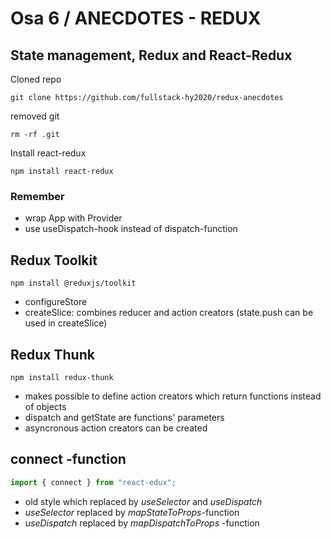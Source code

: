 # Osa 6 / ANECDOTES - REDUX

## State management, Redux and React-Redux

Cloned repo

```shell
git clone https://github.com/fullstack-hy2020/redux-anecdotes
```

removed git

```shell
rm -rf .git
```

Install react-redux

```shell
npm install react-redux
```

### Remember

- wrap App with Provider
- use useDispatch-hook instead of dispatch-function

## Redux Toolkit

```shell
npm install @reduxjs/toolkit
```

- configureStore
- createSlice: combines reducer and action creators (state.push can be used in createSlice)

## Redux Thunk

```shell
npm install redux-thunk
```

- makes possible to define action creators which return functions instead of objects
- dispatch and getState are functions' parameters
- asyncronous action creators can be created

## connect -function

```js
import { connect } from "react-edux";
```

- old style which replaced by _useSelector_ and _useDispatch_
- _useSelector_ replaced by _mapStateToProps_-function
- _useDispatch_ replaced by _mapDispatchToProps_ -function
